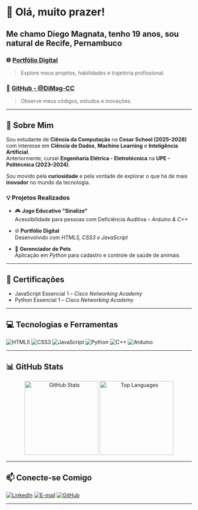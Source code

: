 # 👋 Olá, muito prazer!

## Me chamo **Diego Magnata**, tenho **19 anos**, sou natural de **Recife, Pernambuco**

### 🌐 [Portfólio Digital](https://dimag-cc.github.io/portfolio-Diego/)  
> Explore meus projetos, habilidades e trajetória profissional.

### 📂 [GitHub - @DiMag-CC](https://github.com/DiMag-CC)
> Observe meus códigos, estudos e inovações.

---

## 🚀 Sobre Mim

Sou estudante de **Ciência da Computação** na **Cesar School (2025–2028)** com interesse em **Ciência de Dados**, **Machine Learning** e **Inteligência Artificial**.  
Anteriormente, cursei **Engenharia Elétrica - Eletrotécnica** na **UPE - Politécnica (2023–2024)**.

Sou movido pela **curiosidade** e pela vontade de explorar o que há de mais **inovador** no mundo da tecnologia.

### 💡 Projetos Realizados

- 🎮 **Jogo Educativo "Sinalize"**  
  Acessibilidade para pessoas com Deficiência Auditiva – *Arduino & C++*

- 🌐 **Portfólio Digital**  
  Desenvolvido com *HTML5, CSS3 e JavaScript*

- 🐾 **Gerenciador de Pets**  
  Aplicação em *Python* para cadastro e controle de saúde de animais

---

## 🧠 Certificações

- JavaScript Essencial 1 – *Cisco Networking Academy*  
- Python Essencial 1 – *Cisco Networking Academy*

---

## 💻 Tecnologias e Ferramentas

![HTML5](https://img.shields.io/badge/HTML5-E34F26?style=for-the-badge&logo=html5&logoColor=white)
![CSS3](https://img.shields.io/badge/CSS3-1572B6?style=for-the-badge&logo=css3&logoColor=white)
![JavaScript](https://img.shields.io/badge/JavaScript-F7DF1E?style=for-the-badge&logo=javascript&logoColor=black)
![Python](https://img.shields.io/badge/Python-3776AB?style=for-the-badge&logo=python&logoColor=white)
![C++](https://img.shields.io/badge/C%2B%2B-00599C?style=for-the-badge&logo=c%2B%2B&logoColor=white)
![Arduino](https://img.shields.io/badge/Arduino-00979D?style=for-the-badge&logo=Arduino&logoColor=white)

---

## 📊 GitHub Stats

<div align="center">
  <img src="https://github-readme-stats.vercel.app/api?username=DiMag-CC&show_icons=true&theme=radical&count_private=true" alt="GitHub Stats" height="200"/>
  <img src="https://github-readme-stats.vercel.app/api/top-langs/?username=DiMag-CC&layout=compact&theme=radical" alt="Top Languages" height="200"/>
</div>

---

## 📫 Conecte-se Comigo

[![LinkedIn](https://img.shields.io/badge/LinkedIn-0077B5?style=for-the-badge&logo=linkedin&logoColor=white)](https://www.linkedin.com/in/sciencediego/)
[![E-mail](https://img.shields.io/badge/Email-D14836?style=for-the-badge&logo=gmail&logoColor=white)](mailto:diegoferreiramagnata@gmail.com)
[![GitHub](https://img.shields.io/badge/GitHub-100000?style=for-the-badge&logo=github&logoColor=white)](https://github.com/DiMag-CC)

---
